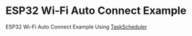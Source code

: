 # ESP32 Wi-Fi Auto Connect Example
ESP32 Wi-Fi Auto Connect Example Using [TaskScheduler](https://github.com/arkhipenko/TaskScheduler)
